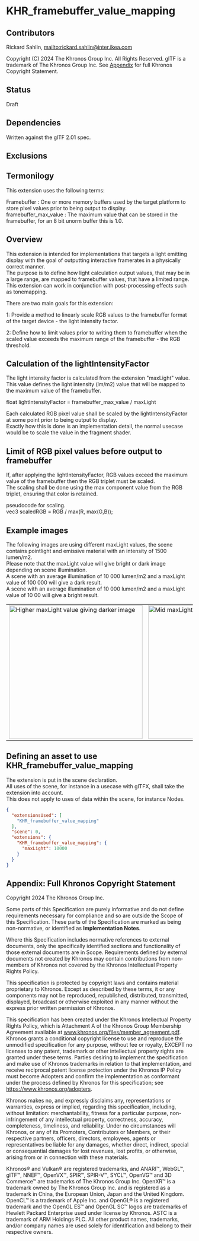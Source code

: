 # KHR_framebuffer_value_mapping

## Contributors

Rickard Sahlin, <mailto:rickard.sahlin@inter.ikea.com>  

Copyright (C) 2024 The Khronos Group Inc. All Rights Reserved. glTF is a trademark of The Khronos Group Inc.
See [Appendix](#appendix-full-khronos-copyright-statement) for full Khronos Copyright Statement.

## Status

Draft

## Dependencies

Written against the glTF 2.01 spec.

## Exclusions

## Termonilogy

This extension uses the following terms:

Framebuffer : One or more memory buffers used by the target platform to store pixel values prior to being output to display.  
framebuffer_max_value : The maximum value that can be stored in the framebuffer, for an 8 bit unorm buffer this is 1.0.  


## Overview

This extension is intended for implementations that targets a light emitting display with the goal of outputting interactive framerates in a physically correct manner.    
The purpose is to define how light calculation output values, that may be in a large range, are mapped to framebuffer values, that have a limited range.  
This extension can work in conjunction with post-processing effects such as tonemapping.  

There are two main goals for this extension:  
  
1: Provide a method to linearly scale RGB values to the framebuffer format of the target device - the light intensity factor.  
  
2: Define how to limit values prior to writing them to framebuffer when the scaled value exceeds the maximum range of the framebuffer - the  RGB threshold.  
  
  
## Calculation of the lightIntensityFactor  

The light intensity factor is calculated from the extension "maxLight" value.  
This value defines the light intensity (lm/m2) value that will be mapped to the maximum value of the framebuffer.  
 
  
float lightIntensityFactor = framebuffer_max_value / maxLight  
 
Each calculated RGB pixel value shall be scaled by the lightIntensityFactor at some point prior to being output to display.  
Exactly how this is done is an implementation detail, the normal usecase would be to scale the value in the fragment shader.   

## Limit of RGB pixel values before output to framebuffer  
    
If, after applying the lightIntensityFactor, RGB values exceed the maximum value of the framebuffer then the RGB triplet must be scaled.  
The scaling shall be done using the max component value from the RGB triplet, ensuring that color is retained.  
  
pseudocode for scaling.  
vec3 scaledRGB = RGB / max(R, max(G,B));  
  
## Example images  
  
The following images are using different maxLight values, the scene contains pointlight and emissive material with an intensity of 1500 lumen/m2.  
Please note that the maxLight value will give bright or dark image depending on scene illumination.  
A scene with an average illumination of 10 000 lumen/m2 and a maxLight value of 100 000 will give a dark result.  
A scene with an average illumination of 10 000 lumen/m2 and a maxLight value of 10 00 will give a bright result.  
  
  
<table>
  <tr>
    <td> <img src="https://github.com/KhronosGroup/glTF/assets/3063192/2593ba3e-92de-4036-9095-01b386af9e48"  alt="Higher maxLight value giving darker image" width = 360px></td>
    <td> <img src="https://github.com/KhronosGroup/glTF/assets/3063192/d928cec9-c27f-4f3a-87a8-1773f1bcad88"  alt="Mid maxLight value" width = 360px></td>
    <td> <img src="https://github.com/KhronosGroup/glTF/assets/3063192/54528477-c032-4c34-922a-bc2ab9378835"  alt="Lower maxLight value giving brighter image " width = 360px></td>
  </tr>
</table>



## Defining an asset to use KHR_framebuffer_value_mapping
  
The extension is put in the scene declaration.  
All uses of the scene, for instance in a usecase with glTFX, shall take the extension into account.  
This does not apply to uses of data within the scene, for instance Nodes.  


```json
{
  "extensionsUsed": [
    "KHR_framebuffer_value_mapping"
  ],
  "scene": 0,
  "extensions": {
    "KHR_framebuffer_value_mapping": {
      "maxLight": 10000
    }
  }
}

```



## Appendix: Full Khronos Copyright Statement

Copyright 2024 The Khronos Group Inc.

Some parts of this Specification are purely informative and do not define requirements
necessary for compliance and so are outside the Scope of this Specification. These
parts of the Specification are marked as being non-normative, or identified as
**Implementation Notes**.

Where this Specification includes normative references to external documents, only the
specifically identified sections and functionality of those external documents are in
Scope. Requirements defined by external documents not created by Khronos may contain
contributions from non-members of Khronos not covered by the Khronos Intellectual
Property Rights Policy.

This specification is protected by copyright laws and contains material proprietary
to Khronos. Except as described by these terms, it or any components
may not be reproduced, republished, distributed, transmitted, displayed, broadcast
or otherwise exploited in any manner without the express prior written permission
of Khronos.

This specification has been created under the Khronos Intellectual Property Rights
Policy, which is Attachment A of the Khronos Group Membership Agreement available at
www.khronos.org/files/member_agreement.pdf. Khronos grants a conditional
copyright license to use and reproduce the unmodified specification for any purpose,
without fee or royalty, EXCEPT no licenses to any patent, trademark or other
intellectual property rights are granted under these terms. Parties desiring to
implement the specification and make use of Khronos trademarks in relation to that
implementation, and receive reciprocal patent license protection under the Khronos
IP Policy must become Adopters and confirm the implementation as conformant under
the process defined by Khronos for this specification;
see https://www.khronos.org/adopters.

Khronos makes no, and expressly disclaims any, representations or warranties,
express or implied, regarding this specification, including, without limitation:
merchantability, fitness for a particular purpose, non-infringement of any
intellectual property, correctness, accuracy, completeness, timeliness, and
reliability. Under no circumstances will Khronos, or any of its Promoters,
Contributors or Members, or their respective partners, officers, directors,
employees, agents or representatives be liable for any damages, whether direct,
indirect, special or consequential damages for lost revenues, lost profits, or
otherwise, arising from or in connection with these materials.

Khronos® and Vulkan® are registered trademarks, and ANARI™, WebGL™, glTF™, NNEF™, OpenVX™,
SPIR™, SPIR-V™, SYCL™, OpenVG™ and 3D Commerce™ are trademarks of The Khronos Group Inc.
OpenXR™ is a trademark owned by The Khronos Group Inc. and is registered as a trademark in
China, the European Union, Japan and the United Kingdom. OpenCL™ is a trademark of Apple Inc.
and OpenGL® is a registered trademark and the OpenGL ES™ and OpenGL SC™ logos are trademarks
of Hewlett Packard Enterprise used under license by Khronos. ASTC is a trademark of
ARM Holdings PLC. All other product names, trademarks, and/or company names are used solely
for identification and belong to their respective owners.
